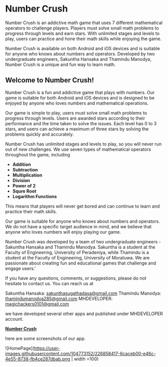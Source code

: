 # Number Crush
Number Crush is an addictive math game that uses 7 different mathematical operators to challenge players. Players must solve small math problems to progress through levels and earn stars. With unlimited stages and levels to play, users can practice and hone their math skills while enjoying the game.

Number Crush is available on both Android and iOS devices and is suitable for anyone who knows about numbers and operators. Developed by two undergraduate engineers, Sakuntha Hansaka and Thamindu Manodya, Number Crush is a unique and fun way to learn math.

## Welcome to Number Crush!

Number Crush is a fun and addictive game that plays with numbers. Our game is suitable for both Android and iOS devices and is designed to be enjoyed by anyone who loves numbers and mathematical operations.

Our game is simple to play, users must solve small math problems to progress through levels. Users are awarded stars according to their performance and the time taken to solve the issues. Each level has 0 to 3 stars, and users can achieve a maximum of three stars by solving the problems quickly and accurately.

Number Crush has unlimited stages and levels to play, so you will never run out of new challenges. We use seven types of mathematical operators throughout the game, including

- **Addition**
- **Subtraction**
- **Multiplication**
- **Division**
- **Power of 2**
- **Squre Root**
- **Logarithm Functions**

 This means that players will never get bored and can continue to learn and practice their math skills.

 Our game is suitable for anyone who knows about numbers and operators. We do not have a specific target audience in mind, and we believe that anyone who loves numbers will enjoy playing our game.

 Number Crush was developed by a team of two undergraduate engineers - Sakuntha Hansaka and Thamindu Manodya. Sakuntha is a student at the Faculty of Engineering, University of Peradeniya, while Thamindu is a student at the Faculty of Engineering, University of Moratuwa. We are passionate about creating fun and educational games that challenge and engage users.'

 If you have any questions, comments, or suggestions, please do not hesitate to contact us. You can reach us at

 Sakuntha Hansaka: sakunthasugathadasa@gmail.com
 Thamindu Manodya: thamindumanodya285@gmail.com
 MHDEVELOPER: magichackers0101@gmail.com

 we have developed several other apps and published under MHDEVELOPER account.

 [**Number Crush**](https://www.google.com/)

 here are some screenshots of our app.

 ![HomePage](https://user-images.githubusercontent.com/104773152/226858417-6caceb00-e46c-4e55-8738-fb4ce287dbab.png | width =100)
